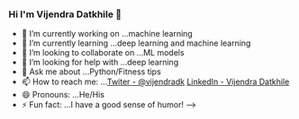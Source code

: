 ### Hi I'm Vijendra Datkhile 👋

- 🔭 I’m currently working on ...machine learning
- 🌱 I’m currently learning ...deep learning and machine learning
- 👯 I’m looking to collaborate on ...ML models
- 🤔 I’m looking for help with ...deep learning
- 💬 Ask me about ...Python/Fitness tips
- 📫 How to reach me: ...[Twiter - @vijendradk](https://twitter.com/vijendradk)
                          [LinkedIn - Vijendra Datkhile](https://www.linkedin.com/in/vijendra-datkhile-09101998/)
- 😄 Pronouns: ...He/His
- ⚡ Fun fact: ...I have a good sense of humor!
-->
